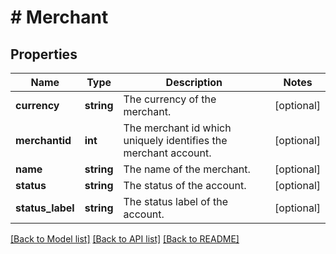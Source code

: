# # Merchant

## Properties

Name | Type | Description | Notes
------------ | ------------- | ------------- | -------------
**currency** | **string** | The currency of the merchant. | [optional] 
**merchantid** | **int** | The merchant id which uniquely identifies the merchant account. | [optional] 
**name** | **string** | The name of the merchant. | [optional] 
**status** | **string** | The status of the account. | [optional] 
**status_label** | **string** | The status label of the account. | [optional] 

[[Back to Model list]](../../README.md#documentation-for-models) [[Back to API list]](../../README.md#documentation-for-api-endpoints) [[Back to README]](../../README.md)


